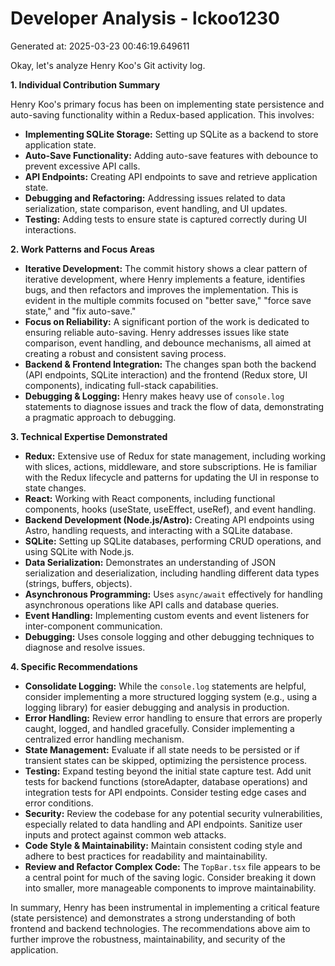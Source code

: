 # Developer Analysis - lckoo1230
Generated at: 2025-03-23 00:46:19.649611

Okay, let's analyze Henry Koo's Git activity log.

**1. Individual Contribution Summary**

Henry Koo's primary focus has been on implementing state persistence and auto-saving functionality within a Redux-based application.  This involves:

*   **Implementing SQLite Storage:** Setting up SQLite as a backend to store application state.
*   **Auto-Save Functionality:** Adding auto-save features with debounce to prevent excessive API calls.
*   **API Endpoints:** Creating API endpoints to save and retrieve application state.
*   **Debugging and Refactoring:** Addressing issues related to data serialization, state comparison, event handling, and UI updates.
*   **Testing:**  Adding tests to ensure state is captured correctly during UI interactions.

**2. Work Patterns and Focus Areas**

*   **Iterative Development:** The commit history shows a clear pattern of iterative development, where Henry implements a feature, identifies bugs, and then refactors and improves the implementation. This is evident in the multiple commits focused on "better save," "force save state," and "fix auto-save."
*   **Focus on Reliability:** A significant portion of the work is dedicated to ensuring reliable auto-saving.  Henry addresses issues like state comparison, event handling, and debounce mechanisms, all aimed at creating a robust and consistent saving process.
*   **Backend & Frontend Integration:**  The changes span both the backend (API endpoints, SQLite interaction) and the frontend (Redux store, UI components), indicating full-stack capabilities.
*   **Debugging & Logging:**  Henry makes heavy use of `console.log` statements to diagnose issues and track the flow of data, demonstrating a pragmatic approach to debugging.

**3. Technical Expertise Demonstrated**

*   **Redux:**  Extensive use of Redux for state management, including working with slices, actions, middleware, and store subscriptions.  He is familiar with the Redux lifecycle and patterns for updating the UI in response to state changes.
*   **React:**  Working with React components, including functional components, hooks (useState, useEffect, useRef), and event handling.
*   **Backend Development (Node.js/Astro):** Creating API endpoints using Astro, handling requests, and interacting with a SQLite database.
*   **SQLite:** Setting up SQLite databases, performing CRUD operations, and using SQLite with Node.js.
*   **Data Serialization:** Demonstrates an understanding of JSON serialization and deserialization, including handling different data types (strings, buffers, objects).
*   **Asynchronous Programming:** Uses `async/await` effectively for handling asynchronous operations like API calls and database queries.
*   **Event Handling:** Implementing custom events and event listeners for inter-component communication.
*   **Debugging:** Uses console logging and other debugging techniques to diagnose and resolve issues.

**4. Specific Recommendations**

*   **Consolidate Logging:** While the `console.log` statements are helpful, consider implementing a more structured logging system (e.g., using a logging library) for easier debugging and analysis in production.
*   **Error Handling:** Review error handling to ensure that errors are properly caught, logged, and handled gracefully.  Consider implementing a centralized error handling mechanism.
*   **State Management:** Evaluate if all state needs to be persisted or if transient states can be skipped, optimizing the persistence process.
*   **Testing:** Expand testing beyond the initial state capture test. Add unit tests for backend functions (storeAdapter, database operations) and integration tests for API endpoints. Consider testing edge cases and error conditions.
*   **Security:** Review the codebase for any potential security vulnerabilities, especially related to data handling and API endpoints.  Sanitize user inputs and protect against common web attacks.
*   **Code Style & Maintainability:**  Maintain consistent coding style and adhere to best practices for readability and maintainability.
*   **Review and Refactor Complex Code:** The `TopBar.tsx` file appears to be a central point for much of the saving logic. Consider breaking it down into smaller, more manageable components to improve maintainability.

In summary, Henry has been instrumental in implementing a critical feature (state persistence) and demonstrates a strong understanding of both frontend and backend technologies.  The recommendations above aim to further improve the robustness, maintainability, and security of the application.
